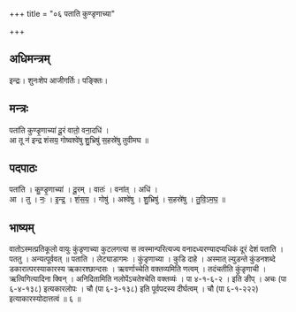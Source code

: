 +++
title = "०६ पताति कुण्डृणाच्या"

+++
## अधिमन्त्रम्
इन्द्रः। शुनःशेप आजीगर्तिः। पङ्क्तिः।

## मन्त्रः
पता॑ति कुण्डृ॒णाच्या॑ दू॒रं वातो॒ वना॒दधि॑ ।  
आ तू न॑ इन्द्र शंसय॒ गोष्वश्वे॑षु शु॒भ्रिषु॑ स॒हस्रे॑षु तुवीमघ ॥

## पदपाठः
पता॑ति । कु॒ण्डृ॒णाच्या॑ । दू॒रम् । वातः॑ । वना॑त् । अधि॑ ।  
आ । तु । नः॒ । इ॒न्द्र॒ । शं॒स॒य॒ । गोषु॑ । अश्वे॑षु । शु॒भ्रिषु॑ । स॒हस्रे॑षु । तु॒वि॒ऽम॒घ॒ ॥

## भाष्यम्
वातोऽस्मत्प्रतिकूलो वायुः कुंडृणाच्या कुटलगत्या स त्वस्मान्परित्यज्य वनादध्यरण्यादप्यधिकं दूरं देशं पताति । पततु । अन्यत्पूर्ववत् ॥ पताति । लेट्याडागमः । कुंडृणाच्या । कुडि दाहे । अस्मात् ल्युडन्ते कुंडनशब्दे डकारात्परस्याकारस्य ऋकारश्छान्दसः । ऋवर्णाच्चेति वक्तव्यमिति णत्वम् । तदंचतीति कुंडृणाची । ऋत्विगित्यादिना क्विन् । अनिदितामिति नलोपेंऽचतेश्चेति वक्तव्यंः । पा ४-१-६-२ । इति ङीप् । अचः (पा ६-४-१३८) इत्यकारलोपः । चौ (पा ६-३-१३८) इति पूर्वपदस्य दीर्घत्वम् । चौ (पा ६-१-२२२) इत्याकारस्योदात्तत्वं ॥ ६ ॥